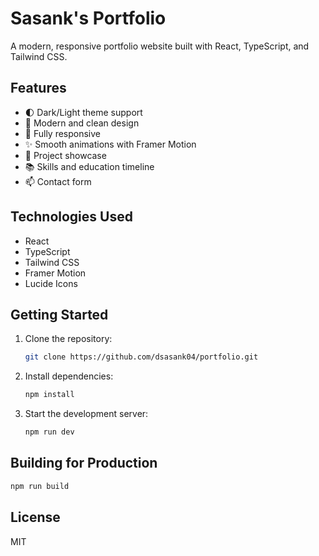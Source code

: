 # Sasank's Portfolio

A modern, responsive portfolio website built with React, TypeScript, and Tailwind CSS.

## Features

- 🌓 Dark/Light theme support
- 🎨 Modern and clean design
- 📱 Fully responsive
- ✨ Smooth animations with Framer Motion
- 🎯 Project showcase
- 📚 Skills and education timeline
- 📫 Contact form

## Technologies Used

- React
- TypeScript
- Tailwind CSS
- Framer Motion
- Lucide Icons

## Getting Started

1. Clone the repository:
   ```bash
   git clone https://github.com/dsasank04/portfolio.git
   ```

2. Install dependencies:
   ```bash
   npm install
   ```

3. Start the development server:
   ```bash
   npm run dev
   ```

## Building for Production

```bash
npm run build
```

## License

MIT